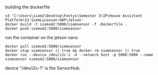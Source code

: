 building the dockerfile
```
cd 'C:\Users\siem2\Desktop\Fontys\Semester 3\IP\House Assistant Platform\S3-SiemLucassen-HAP\Jetson'
docker build -t siemvm2:5000/siemsensor -f .Dockerfile .
docker push siemvm2:5000/siemsensor
```

run the container on the jetson nano
```
docker pull siemvm2:5000/siemsensor
docker stop siemsensor || true && docker rm siemsensor || true
docker run --device /dev/i2c-1 -d --network host -p 5000:5000 --name siemsensor siemvm2:5000/siemsensor
```

device "/dev/i2c-1" is the SensorHub.